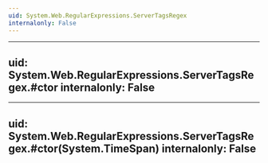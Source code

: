 ```yaml
---
uid: System.Web.RegularExpressions.ServerTagsRegex
internalonly: False
---
```


---
uid: System.Web.RegularExpressions.ServerTagsRegex.#ctor
internalonly: False
---

---
uid: System.Web.RegularExpressions.ServerTagsRegex.#ctor(System.TimeSpan)
internalonly: False
---
